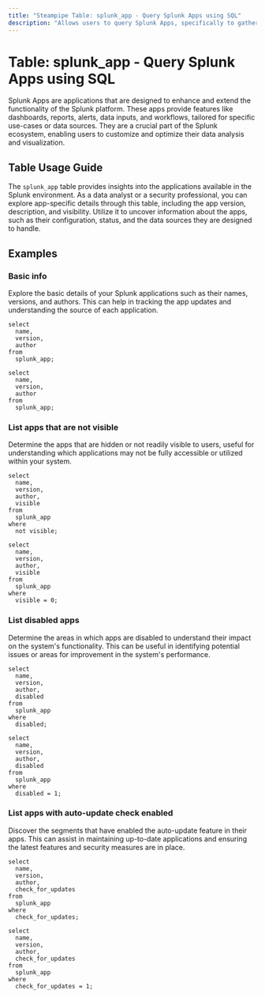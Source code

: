 ```yaml
---
title: "Steampipe Table: splunk_app - Query Splunk Apps using SQL"
description: "Allows users to query Splunk Apps, specifically to gather information about the applications available in the Splunk environment, including their version, description, and visibility."
---
```


# Table: splunk_app - Query Splunk Apps using SQL

Splunk Apps are applications that are designed to enhance and extend the functionality of the Splunk platform. These apps provide features like dashboards, reports, alerts, data inputs, and workflows, tailored for specific use-cases or data sources. They are a crucial part of the Splunk ecosystem, enabling users to customize and optimize their data analysis and visualization.

## Table Usage Guide

The `splunk_app` table provides insights into the applications available in the Splunk environment. As a data analyst or a security professional, you can explore app-specific details through this table, including the app version, description, and visibility. Utilize it to uncover information about the apps, such as their configuration, status, and the data sources they are designed to handle.

## Examples

### Basic info
Explore the basic details of your Splunk applications such as their names, versions, and authors. This can help in tracking the app updates and understanding the source of each application.

```sql+postgres
select
  name,
  version,
  author
from
  splunk_app;
```

```sql+sqlite
select
  name,
  version,
  author
from
  splunk_app;
```

### List apps that are not visible
Determine the apps that are hidden or not readily visible to users, useful for understanding which applications may not be fully accessible or utilized within your system.

```sql+postgres
select
  name,
  version,
  author,
  visible
from
  splunk_app
where
  not visible;
```

```sql+sqlite
select
  name,
  version,
  author,
  visible
from
  splunk_app
where
  visible = 0;
```

### List disabled apps
Determine the areas in which apps are disabled to understand their impact on the system's functionality. This can be useful in identifying potential issues or areas for improvement in the system's performance.

```sql+postgres
select
  name,
  version,
  author,
  disabled
from
  splunk_app
where
  disabled;
```

```sql+sqlite
select
  name,
  version,
  author,
  disabled
from
  splunk_app
where
  disabled = 1;
```

### List apps with auto-update check enabled
Discover the segments that have enabled the auto-update feature in their apps. This can assist in maintaining up-to-date applications and ensuring the latest features and security measures are in place.

```sql+postgres
select
  name,
  version,
  author,
  check_for_updates
from
  splunk_app
where
  check_for_updates;
```

```sql+sqlite
select
  name,
  version,
  author,
  check_for_updates
from
  splunk_app
where
  check_for_updates = 1;
```